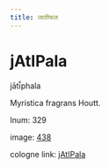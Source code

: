 ```yaml
---
title: जातीफल
---
```


# jAtIPala

jātī̆phala  <div n="P" />Myristica fragrans Houtt.

lnum: 329

image: [438](https://www.sanskrit-lexicon.uni-koeln.de/scans/csl-apidev/servepdf.php?dict=snp&page=438)

cologne link: [jAtIPala](https://sanskrit-lexicon.uni-koeln.de/scans/csl-apidev/getword.php?dict=snp&key=jAtIPala)

